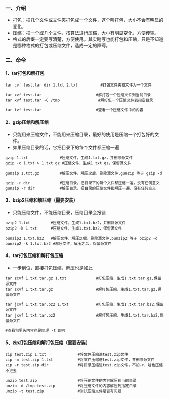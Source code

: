 ### 一、介绍

- 打包：把几个文件或文件夹打包成一个文件，这个叫打包，大小不会有明显的变化。
- 压缩：把一个或几个文件，按算法进行压缩，大小有明显变化，方便传输。
- 格式的后缀一定要写清楚，方便使用。其实瞎写也能打包和压缩，只是不知道是哪种格式的打包或压缩文件，造成一定的障碍。

### 二、命令

#### 1、tar打包和解打包

```shell
tar cvf test.tar dir 1.txt 2.txt		  #打包文件夹和文件为一个文件

tar xvf test.tar						#解打包一个压缩文件到当前目录
tar xvf test.tar -C /tmp				 #解打包一个压缩文件到指定目录

tar tvf test.tar						#查看一个压缩文件中的内容
```

#### 2、gzip压缩和解压缩

- 只能用来压缩文件，不能用来压缩目录，最好的使用是压缩一个打包好的文件。
- 如果压缩目录的话，它把目录下的每个文件都压缩一遍

```shell
gzip 1.txt				#压缩文件，生成1.txt.gz，并删除源文件
gzip -c 1.txt > 1.txt.gz #压缩文件，生成1.txt.gz，保留源文件

gunzip 1.txt.gz			#解压文件，解压之后，删除源文件,gunzip 等于 gzip -d

gzip -r dir          	#压缩目录，把目录下的每个文件都压缩一遍，没有任何意义
gunzip -r dir			#解压目录，把目录的压缩文件都解压一遍，没有任何意义
```

#### 3、bzip2压缩和解压缩（需要安装）

- 只能压缩文件，不能压缩目录，压缩目录会报错

```shell
bzip2 1.txt			#压缩文件，生成1.txt.bz2，并删除源文件
bzip2 -k 1.txt		#压缩文件，生成1.txt.bz2，保留源文件

bunzip2 1.txt.bz2   #解压文件，解压之后，删除源文件,bunzip2 等于 bzip2 -d
bunzip2 -k 1.txt.bz2 #解压文件，解压之后，保留源文件
```

#### 4、tar打包压缩和解打包压缩

- 一步到位，直接打包压缩，解压也是如此

```shell
tar zcvf 1.txt.tar.gz 1.txt     		#打包压缩，生成1.txt.tar.gz,保留源文件
tar zxvf 1.txt.tar.gz					#解打包压缩，生成1.txt.tar.gz,保留源文件

tar jcvf 1.txt.tar.bz2 1.txt			#打包压缩，生成1.txt.tar.bz2,保留源文件
tar jxvf 1.txt.tar.bz2					#解打包压缩，生成1.txt.tar.bz2,保留源文件

#查看包里头内容也是同理 -t 即可
```

#### 5、zip打包压缩和解打包压缩（需要安装）

```shell
zip test.zip 1.txt				#将文件压缩进test.zip文件
zip -m test.zip 1.txt			#将文件压缩进test.zip文件，并删除源文件
zip -r test.zip dir				#将目录压缩进test.zip文件，不加-r，啥也压缩不进去

unzip test.zip					#将压缩文件的内容解压到当前目录
unzip -d /tmp test.zip  		#将压缩文件的内容解压到指定目录
unzip -t test.zip				#测试压缩文件是否有问题
```

